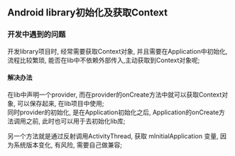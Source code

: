 Android library初始化及获取Context
-------
### 开发中遇到的问题
开发library项目时, 经常需要获取Context对象, 并且需要在Application中初始化, 流程比较繁琐, 能否在lib中不依赖外部传入,主动获取到Context对象呢;

#### 解决办法
在lib中声明一个provider, 而在provider的onCreate方法中就可以获取Context对象, 可以保存起来, 在lib项目中使用;               
同时provider的初始化, 是在Application初始化之后, Application的onCreate方法调用之前, 此时也可以用于去初始化lib库;        

另一个方法就是通过反射调用ActivityThread, 获取 mInitialApplication 变量, 因为系统版本变化, 有风险, 需要自己做兼容;       

